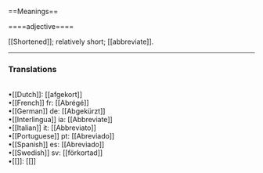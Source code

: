 ==Meanings==

====adjective====

[[Shortened]]; relatively short; [[abbreviate]].

<HR> <P> <H3>Translations</H3>
<BR>•[[Dutch]]: [[afgekort]]
<BR>•[[French]] fr: [[Abrégé]]
<BR>•[[German]] de: [[Abgekürzt]]
<BR>•[[Interlingua]] ia: [[Abbreviate]]
<BR>•[[Italian]] it: [[Abbreviato]]
<BR>•[[Portuguese]] pt: [[Abreviado]]
<BR>•[[Spanish]] es: [[Abreviado]]
<BR>•[[Swedish]] sv: [[förkortad]]
<BR>•[[]]: [[]]
